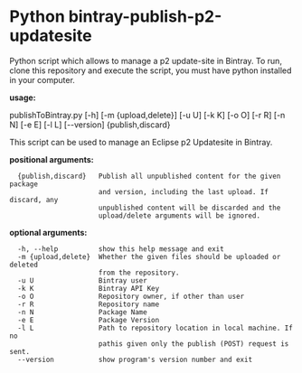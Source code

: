 Python bintray-publish-p2-updatesite
====================================

Python script which allows to manage a p2 update-site in Bintray. To run, clone this repository and execute the script, you must have python installed in your computer.  

**usage:**

publishToBintray.py [-h] [-m {upload,delete}] [-u U] [-k K] [-o O] [-r R] [-n N] [-e E] [-l L] [--version] {publish,discard}

This script can be used to manage an Eclipse p2 Updatesite in Bintray.

**positional arguments:**
```
  {publish,discard}   Publish all unpublished content for the given package
                      and version, including the last upload. If discard, any
                      unpublished content will be discarded and the
                      upload/delete arguments will be ignored.
```

**optional arguments:**
```
  -h, --help          show this help message and exit
  -m {upload,delete}  Whether the given files should be uploaded or deleted
                      from the repository.
  -u U                Bintray user
  -k K                Bintray API Key
  -o O                Repository owner, if other than user
  -r R                Repository name
  -n N                Package Name
  -e E                Package Version
  -l L                Path to repository location in local machine. If no
                      pathis given only the publish (POST) request is sent.
  --version           show program's version number and exit
```
